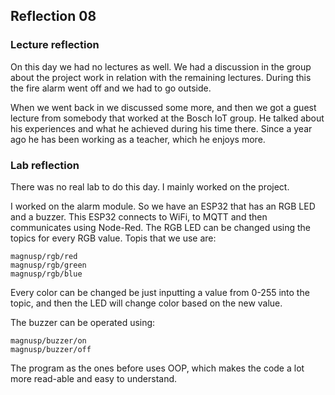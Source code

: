 ## Reflection 08

### Lecture reflection

On this day we had no lectures as well. We had a discussion in the group about the project work in relation with the remaining lectures. During this the fire alarm went off and we had to go outside.

When we went back in we discussed some more, and then we got a guest lecture from somebody that worked at the Bosch IoT group. He talked about his experiences and what he achieved during his time there. Since a year ago he has been working as a teacher, which he enjoys more.

### Lab reflection

There was no real lab to do this day. I mainly worked on the project.

I worked on the alarm module. So we have an ESP32 that has an RGB LED and a buzzer. This ESP32 connects to WiFi, to MQTT and then communicates using Node-Red. The RGB LED can be changed using the topics for every RGB value. Topis that we use are: 

    magnusp/rgb/red
    magnusp/rgb/green
    magnusp/rgb/blue
Every color can be changed be just inputting a value from 0-255 into the topic, and then the LED will change color based on the new value.

The buzzer can be operated using:

    magnusp/buzzer/on
    magnusp/buzzer/off
The program as the ones before uses OOP, which makes the code a lot more read-able and easy to understand.